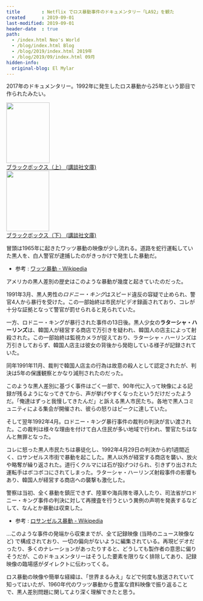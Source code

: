 ```yaml
---
title        : Netflix でロス暴動事件のドキュメンタリー「LA92」を観た
created      : 2019-09-01
last-modified: 2019-09-01
header-date  : true
path:
  - /index.html Neo's World
  - /blog/index.html Blog
  - /blog/2019/index.html 2019年
  - /blog/2019/09/index.html 09月
hidden-info:
  original-blog: El Mylar
---
```


2017年のドキュメンタリー。1992年に発生したロス暴動から25年という節目で作られたみたい。

<div class="ad-amazon">
  <div class="ad-amazon-image">
    <a href="https://www.amazon.co.jp/dp/B071S1XHJS?tag=neos21-22&amp;linkCode=osi&amp;th=1&amp;psc=1">
      <img src="https://m.media-amazon.com/images/I/515N17a7QAL._SL160_.jpg" width="114" height="160">
    </a>
  </div>
  <div class="ad-amazon-info">
    <div class="ad-amazon-title">
      <a href="https://www.amazon.co.jp/dp/B071S1XHJS?tag=neos21-22&amp;linkCode=osi&amp;th=1&amp;psc=1">ブラックボックス（上） (講談社文庫)</a>
    </div>
  </div>
</div>

<div class="ad-amazon">
  <div class="ad-amazon-image">
    <a href="https://www.amazon.co.jp/dp/B071S1XN7H?tag=neos21-22&amp;linkCode=osi&amp;th=1&amp;psc=1">
      <img src="https://m.media-amazon.com/images/I/51lSnmtWlwL._SL160_.jpg" width="113" height="160">
    </a>
  </div>
  <div class="ad-amazon-info">
    <div class="ad-amazon-title">
      <a href="https://www.amazon.co.jp/dp/B071S1XN7H?tag=neos21-22&amp;linkCode=osi&amp;th=1&amp;psc=1">ブラックボックス（下） (講談社文庫)</a>
    </div>
  </div>
</div>

冒頭は1965年に起きたワッツ暴動の映像が少し流れる。道路を蛇行運転していた黒人を、白人警官が逮捕したのがきっかけで発生した暴動だ。

- 参考 : [ワッツ暴動 - Wikipedia](https://ja.wikipedia.org/wiki/%E3%83%AF%E3%83%83%E3%83%84%E6%9A%B4%E5%8B%95)

アメリカの黒人差別の歴史はこのような暴動が幾度と起きていたのだった。

1991年3月、黒人男性の*ロドニー・キング*はスピード違反の容疑で止められ、警官4人から暴行を受けた。この一部始終は市民がビデオ録画されており、コレが十分な証拠となって警官が罰せられると見られていた。

一方、ロドニー・キングが暴行された事件の13日後。黒人少女の**ラターシャ・ハーリンズ**は、韓国人が経営する商店で万引きを疑われ、韓国人の店主によって射殺された。この一部始終は監視カメラが捉えており、ラターシャ・ハーリンズは万引きしておらず、韓国人店主は彼女の背後から発砲している様子が記録されていた。

同年1991年11月、裁判で韓国人店主の行為は故意の殺人として認定されたが、判決は5年の保護観察とかなり減刑されたのだった。

このような黒人差別に基づく事件はごく一部で、90年代に入って映像による記録が残るようになってきてから、声が挙げやすくなったというだけだったようだ。「俺達はずっと我慢してきたんだ」と訴える黒人市民たち。各地で黒人コミュニティによる集会が開催され、彼らの怒りはピークに達していた。

そして翌年1992年4月。ロドニー・キング暴行事件の裁判の判決が言い渡された。この裁判は様々な理由を付けて白人住民が多い地域で行われ、警官たちはなんと無罪となった。

コレに怒った黒人市民たちは暴徒化し、1992年4月29日の判決から約1週間近く、ロサンゼルス市街で暴動を起こした。黒人以外が経営する商店を襲い、放火や略奪が繰り返された。道行くクルマには石が投げつけられ、引きずり出された運転手はボコボコにされてしまった。ラターシャ・ハーリンズ射殺事件の影響もあり、韓国人が経営する商店への襲撃も激化した。

警察は当初、全く暴動を鎮圧できず、陸軍や海兵隊を導入したり、司法省がロドニー・キング事件の判決に対して再捜査を行うという異例の声明を発表するなどして、なんとか暴動は収束した。

- 参考 : [ロサンゼルス暴動 - Wikipedia](https://ja.wikipedia.org/wiki/%E3%83%AD%E3%82%B5%E3%83%B3%E3%82%BC%E3%83%AB%E3%82%B9%E6%9A%B4%E5%8B%95#%E6%9A%B4%E5%8B%95%E5%8B%83%E7%99%BA)

…このような事件の発端から収束までが、全て記録映像 (当時のニュース映像など) で構成されており、一切の偏向がないように編集されている。再現ビデオだったり、多くのナレーションがあったりすると、どうしても製作者の意思に偏りそうだが、このドキュメンタリーはそうした要素を限りなく排除してあり、記録映像の臨場感がダイレクトに伝わってくる。

ロス暴動の映像や簡単な経緯は、「世界まるみえ」などで何度も放送されていて知ってはいたが、1960年代のワッツ暴動から豊富な資料映像で振り返ることで、黒人差別問題に関してより深く理解できたと思う。
